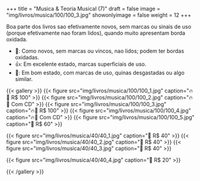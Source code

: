 +++
title = "Musica & Teoria Musical (7)"
draft = false
image = "img/livros/musica/100/100_3.jpg"
showonlyimage = false
weight = 12
+++
<!--more-->

Boa parte dos livros sao efetivamente novos, sem marcas ou sinais de uso (porque efetivamente nao foram lidos), quando muito apresentam borda oxidada.

- 💖: Como novos, sem marcas ou vincos, nao lidos; podem ter bordas oxidadas.
- 👍: Em excelente estado, marcas superficiais de uso.
- 🤔: Em bom estado, com marcas de uso, quinas desgastadas ou algo similar. 

{{< gallery >}}
{{< figure src="img/livros/musica/100/100_1.jpg" caption="🔥💖 R$ 100" >}}
{{< figure src="img/livros/musica/100/100_2.jpg" caption="🔥💖 Com CD" >}}
{{< figure src="img/livros/musica/100/100_3.jpg" caption="🔥💖 R$ 100" >}}
{{< figure src="img/livros/musica/100/100_4.jpg" caption="🔥💖 Com CD" >}}
{{< figure src="img/livros/musica/100/100_5.jpg" caption="💖 R$ 60" >}}

{{< figure src="img/livros/musica/40/40_1.jpg" caption="💖 R$ 40" >}}
{{< figure src="img/livros/musica/40/40_2.jpg" caption="💖 R$ 40" >}}
{{< figure src="img/livros/musica/40/40_3.jpg" caption="💖 R$ 40" >}}

{{< figure src="img/livros/musica/40/40_4.jpg" caption="🤔 R$ 20" >}}


{{< /gallery >}}


